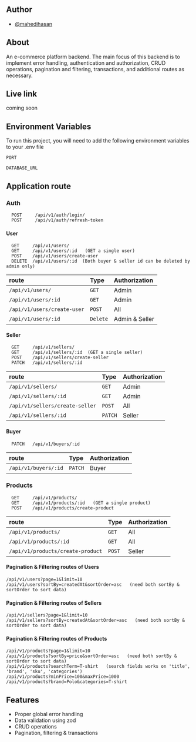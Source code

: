 ## Author

- [@mahedihasan](https://github.com/Mehedi-Hasan0)

## About

An e-commerce platform backend. The main focus of this backend is to implement error handling, authentication and authorization, CRUD operations, pagination and filtering, transactions, and additional routes as necessary.

## Live link

coming soon

## Environment Variables

To run this project, you will need to add the following environment variables to your .env file

`PORT`

`DATABASE_URL`

## Application route

### Auth

```
  POST     /api/v1/auth/login/
  POST     /api/v1/auth/refresh-token
```

#### User

```
  GET     /api/v1/users/
  GET     /api/v1/users/:id   (GET a single user)
  POST    /api/v1/users/create-user
  DELETE  /api/v1/users/:id  (Both buyer & seller id can be deleted by admin only)
```

| route                       | Type     | Authorization  |
| :-------------------------- | :------- | :------------- |
| `/api/v1/users/`            | `GET`    | Admin          |
| `/api/v1/users/:id`         | `GET`    | Admin          |
| `/api/v1/users/create-user` | `POST`   | All            |
| `/api/v1/users/:id`         | `Delete` | Admin & Seller |

#### Seller

```
  GET     /api/v1/sellers/
  GET     /api/v1/sellers/:id  (GET a single seller)
  POST    /api/v1/sellers/create-seller
  PATCH   /api/v1/sellers/:id
```

| route                           | Type    | Authorization |
| :------------------------------ | :------ | :------------ |
| `/api/v1/sellers/`              | `GET`   | Admin         |
| `/api/v1/sellers/:id`           | `GET`   | Admin         |
| `/api/v1/sellers/create-seller` | `POST`  | All           |
| `/api/v1/sellers/:id`           | `PATCH` | Seller        |

#### Buyer

```
  PATCH   /api/v1/buyers/:id
```

| route                | Type    | Authorization |
| :------------------- | :------ | :------------ |
| `/api/v1/buyers/:id` | `PATCH` | Buyer         |

### Products

```
  GET     /api/v1/products/
  GET     /api/v1/products/:id   (GET a single product)
  POST    /api/v1/products/create-product
```

| route                             | Type   | Authorization |
| :-------------------------------- | :----- | :------------ |
| `/api/v1/products/`               | `GET`  | All           |
| `/api/v1/products/:id`            | `GET`  | All           |
| `/api/v1/products/create-product` | `POST` | Seller        |

#### Pagination & Filtering routes of Users

```
/api/v1/users?page=1&limit=10
/api/v1/users?sortBy=createdAt&sortOrder=asc   (need both sortBy & sortOrder to sort data)
```

#### Pagination & Filtering routes of Sellers

```
/api/v1/sellers?page=1&limit=10
/api/v1/sellers?sortBy=createdAt&sortOrder=asc   (need both sortBy & sortOrder to sort data)
```

#### Pagination & Filtering routes of Products

```
/api/v1/products?page=1&limit=10
/api/v1/products?sortBy=price&sortOrder=asc   (need both sortBy & sortOrder to sort data)
/api/v1/products?searchTerm=T-shirt   (search fields works on 'title', 'brand', 'sku', 'categories')
/api/v1/products?minPrice=100&maxPrice=1000
/api/v1/products?brand=Polo&categories=T-shirt
```

## Features

- Proper global error handling
- Data validation using zod
- CRUD operations
- Pagination, filtering & transactions
